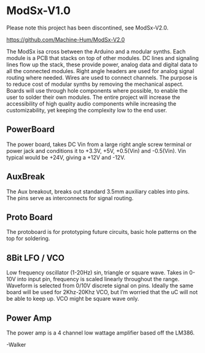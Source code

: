 ModSx-V1.0
==========

Please note this project has been discontined, see ModSx-V2.0.

https://github.com/Machine-Hum/ModSx-V2.0


The ModSx isa cross between the Arduino and a modular synths. 
Each module is a PCB that stacks on top of other modules. DC lines and signaling lines flow up 
the stack, these provide power, analog data and digital data to all the connected modules. Right 
angle headers are used for analog signal routing where needed. Wires are used to connect channels. 
The purpose is to reduce cost of modular synths by removing the mechanical aspect. Boards will use 
through hole components where possible, to enable the user to solder their own modules. The entire 
project will increase the accessibility of high quality audio components while increasing the 
customizability, yet keeping the complexity low to the end user.

PowerBoard
--------
The power board, takes DC Vin from a large right angle screw terminal or power jack and conditions it to +3.3V, +5V, +0.5(Vin) and -0.5(Vin). Vin typical would be +24V, giving a +12V and -12V. 

AuxBreak
--------
The Aux breakout, breaks out standard 3.5mm auxiliary cables into pins. The pins serve as interconnects for signal routing.

Proto Board
--------
The protoboard is for prototyping future circuits, basic hole patterns on the top for soldering.

8Bit LFO / VCO
--------
Low frequency oscillator (1-20Hz) sin, triangle or square wave. Takes in 0-10V into input pin, frequency is scaled linearly throughout the range. Waveform is selected from 0/10V discrete signal on pins.
Ideally the same board will be used for 2Khz-20Khz VCO, but I’m worried that the uC will not be able to keep up. VCO might be square wave only.

Power Amp
--------
The power amp is a 4 channel low wattage amplifier based off the LM386. 

-Walker
